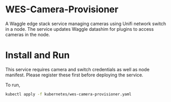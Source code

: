 # WES-Camera-Provisioner
A Waggle edge stack service managing cameras using Unifi network switch in a node. The service updates Waggle datashim for plugins to access cameras in the node.

# Install and Run
This service requires camera and switch credentials as well as node manifest. Please register these first before deploying the service.

To run,
```bash
kubectl apply -f kubernetes/wes-camera-provisioner.yaml
```